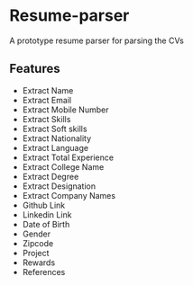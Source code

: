 # Resume-parser
A prototype resume parser for parsing the CVs

## Features

- Extract Name
- Extract Email
- Extract Mobile Number
- Extract Skills
- Extract Soft skills
- Extract Nationality
- Extract Language
- Extract Total Experience
- Extract College Name
- Extract Degree
- Extract Designation
- Extract Company Names
- Github Link
- Linkedin Link
- Date of Birth
- Gender
- Zipcode
- Project
- Rewards
- References


